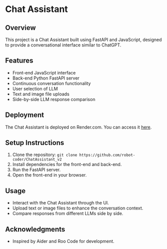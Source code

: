# Chat Assistant

## Overview
This project is a Chat Assistant built using FastAPI and JavaScript, designed to provide a conversational interface similar to ChatGPT.

## Features
- Front-end JavaScript interface
- Back-end Python FastAPI server
- Continuous conversation functionality
- User selection of LLM
- Text and image file uploads
- Side-by-side LLM response comparison

## Deployment
The Chat Assistant is deployed on Render.com. You can access it [here](#).

## Setup Instructions
1. Clone the repository: `git clone https://github.com/robot-coder/ChatAssistant_v2`
2. Install dependencies for the front-end and back-end.
3. Run the FastAPI server.
4. Open the front-end in your browser.

## Usage
- Interact with the Chat Assistant through the UI.
- Upload text or image files to enhance the conversation context.
- Compare responses from different LLMs side by side.

## Acknowledgments
- Inspired by Aider and Roo Code for development.